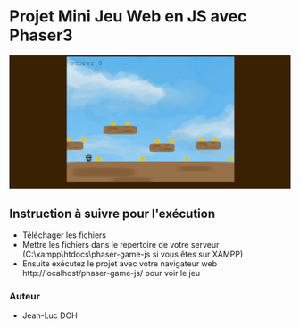 # Projet Mini Jeu Web en JS avec Phaser3

![Screenshot](screenshot.png)

## Instruction à suivre pour l'exécution

-   Téléchager les fichiers
-   Mettre les fichiers dans le repertoire de votre serveur (C:\xampp\htdocs\phaser-game-js si vous êtes sur XAMPP)
-   Ensuite exécutez le projet avec votre navigateur web http://localhost/phaser-game-js/ pour voir le jeu

### Auteur
-   Jean-Luc DOH